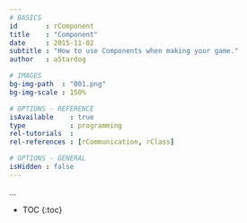 ```yaml
---
# BASICS
id       : rComponent
title    : "Component"
date     : 2015-11-02
subtitle : "How to use Components when making your game."
author   : aStardog

# IMAGES
bg-img-path  : "001.png"
bg-img-scale : 150%

# OPTIONS - REFERENCE
isAvailable    : true
type           : programming
rel-tutorials  : 
rel-references : [rCommunication, rClass]

# OPTIONS - GENERAL
isHidden : false
---
```

...

* TOC
{:toc}